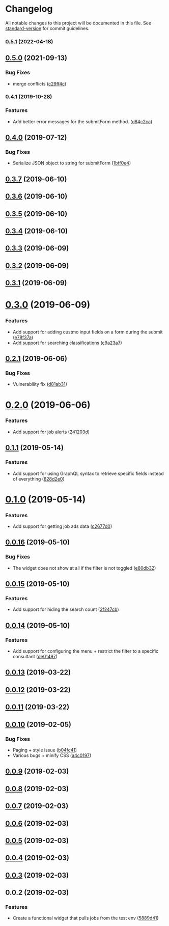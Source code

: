 # Changelog

All notable changes to this project will be documented in this file. See [standard-version](https://github.com/conventional-changelog/standard-version) for commit guidelines.

### [0.5.1](https://github.com/neapjs/fairplay-widgetjs/compare/v0.5.0...v0.5.1) (2022-04-18)

## [0.5.0](https://gitlab.com/neap/fairplay-widgetjs/compare/v0.4.1...v0.5.0) (2021-09-13)


### Bug Fixes

* merge conflicts ([c29ff4c](https://gitlab.com/neap/fairplay-widgetjs/commit/c29ff4c041a1423d2022df9e17dfbd712f3a565d))

### [0.4.1](https://gitlab.com/neap/fairplay-widgetjs/compare/v0.4.0...v0.4.1) (2019-10-28)


### Features

* Add better error messages for the submitForm method. ([d84c2ca](https://gitlab.com/neap/fairplay-widgetjs/commit/d84c2ca))



## [0.4.0](https://gitlab.com/neap/fairplay-widgetjs/compare/v0.3.7...v0.4.0) (2019-07-12)


### Bug Fixes

* Serialize JSON object to string for submitForm ([1bff0e4](https://gitlab.com/neap/fairplay-widgetjs/commit/1bff0e4))



<a name="0.3.7"></a>
## [0.3.7](https://gitlab.com/neap/fairplay-widgetjs/compare/v0.3.6...v0.3.7) (2019-06-10)



<a name="0.3.6"></a>
## [0.3.6](https://gitlab.com/neap/fairplay-widgetjs/compare/v0.3.5...v0.3.6) (2019-06-10)



<a name="0.3.5"></a>
## [0.3.5](https://gitlab.com/neap/fairplay-widgetjs/compare/v0.3.4...v0.3.5) (2019-06-10)



<a name="0.3.4"></a>
## [0.3.4](https://gitlab.com/neap/fairplay-widgetjs/compare/v0.3.3...v0.3.4) (2019-06-10)



<a name="0.3.3"></a>
## [0.3.3](https://gitlab.com/neap/fairplay-widgetjs/compare/v0.3.2...v0.3.3) (2019-06-09)



<a name="0.3.2"></a>
## [0.3.2](https://gitlab.com/neap/fairplay-widgetjs/compare/v0.3.1...v0.3.2) (2019-06-09)



<a name="0.3.1"></a>
## [0.3.1](https://gitlab.com/neap/fairplay-widgetjs/compare/v0.3.0...v0.3.1) (2019-06-09)



<a name="0.3.0"></a>
# [0.3.0](https://gitlab.com/neap/fairplay-widgetjs/compare/v0.2.1...v0.3.0) (2019-06-09)


### Features

* Add support for adding custmo input fields on a form during the submit ([e78f37a](https://gitlab.com/neap/fairplay-widgetjs/commit/e78f37a))
* Add support for searching classifications ([c9a23a7](https://gitlab.com/neap/fairplay-widgetjs/commit/c9a23a7))



<a name="0.2.1"></a>
## [0.2.1](https://gitlab.com/neap/fairplay-widgetjs/compare/v0.2.0...v0.2.1) (2019-06-06)


### Bug Fixes

* Vulnerability fix ([d81ab31](https://gitlab.com/neap/fairplay-widgetjs/commit/d81ab31))



<a name="0.2.0"></a>
# [0.2.0](https://gitlab.com/neap/fairplay-widgetjs/compare/v0.1.1...v0.2.0) (2019-06-06)


### Features

* Add support for job alerts ([241203d](https://gitlab.com/neap/fairplay-widgetjs/commit/241203d))



<a name="0.1.1"></a>
## [0.1.1](https://gitlab.com/neap/fairplay-widgetjs/compare/v0.1.0...v0.1.1) (2019-05-14)


### Features

* Add support for using GraphQL syntax to retrieve specific fields instead of everything ([828d2e0](https://gitlab.com/neap/fairplay-widgetjs/commit/828d2e0))



<a name="0.1.0"></a>
# [0.1.0](https://gitlab.com/neap/fairplay-widgetjs/compare/v0.0.16...v0.1.0) (2019-05-14)


### Features

* Add support for getting job ads data ([c2677d0](https://gitlab.com/neap/fairplay-widgetjs/commit/c2677d0))



<a name="0.0.16"></a>
## [0.0.16](https://gitlab.com/neap/fairplay-widgetjs/compare/v0.0.15...v0.0.16) (2019-05-10)


### Bug Fixes

* The widget does not show at all if the filter is not toggled ([e80db32](https://gitlab.com/neap/fairplay-widgetjs/commit/e80db32))



<a name="0.0.15"></a>
## [0.0.15](https://gitlab.com/neap/fairplay-widgetjs/compare/v0.0.14...v0.0.15) (2019-05-10)


### Features

* Add support for hiding the search count ([3f247cb](https://gitlab.com/neap/fairplay-widgetjs/commit/3f247cb))



<a name="0.0.14"></a>
## [0.0.14](https://gitlab.com/neap/fairplay-widgetjs/compare/v0.0.10...v0.0.14) (2019-05-10)


### Features

* Add support for configuring the menu + restrict the filter to a specific consultant ([de01497](https://gitlab.com/neap/fairplay-widgetjs/commit/de01497))



<a name="0.0.13"></a>
## [0.0.13](https://gitlab.com/neap/fairplay-widgetjs/compare/v0.0.12...v0.0.13) (2019-03-22)



<a name="0.0.12"></a>
## [0.0.12](https://gitlab.com/neap/fairplay-widgetjs/compare/v0.0.11...v0.0.12) (2019-03-22)



<a name="0.0.11"></a>
## [0.0.11](https://gitlab.com/neap/fairplay-widgetjs/compare/v0.0.10...v0.0.11) (2019-03-22)



<a name="0.0.10"></a>
## [0.0.10](https://gitlab.com/neap/fairplay-widgetjs/compare/v0.0.9...v0.0.10) (2019-02-05)


### Bug Fixes

* Paging + style issue ([b04fc41](https://gitlab.com/neap/fairplay-widgetjs/commit/b04fc41))
* Various bugs + minify CSS ([a4c0197](https://gitlab.com/neap/fairplay-widgetjs/commit/a4c0197))



<a name="0.0.9"></a>
## [0.0.9](https://gitlab.com/neap/fairplay-widgetjs/compare/v0.0.8...v0.0.9) (2019-02-03)



<a name="0.0.8"></a>
## [0.0.8](https://gitlab.com/neap/fairplay-widgetjs/compare/v0.0.7...v0.0.8) (2019-02-03)



<a name="0.0.7"></a>
## [0.0.7](https://gitlab.com/neap/fairplay-widgetjs/compare/v0.0.6...v0.0.7) (2019-02-03)



<a name="0.0.6"></a>
## [0.0.6](https://gitlab.com/neap/fairplay-widgetjs/compare/v0.0.5...v0.0.6) (2019-02-03)



<a name="0.0.5"></a>
## [0.0.5](https://gitlab.com/neap/fairplay-widgetjs/compare/v0.0.4...v0.0.5) (2019-02-03)



<a name="0.0.4"></a>
## [0.0.4](https://gitlab.com/neap/fairplay-widgetjs/compare/v0.0.3...v0.0.4) (2019-02-03)



<a name="0.0.3"></a>
## [0.0.3](https://gitlab.com/neap/fairplay-widgetjs/compare/v0.0.2...v0.0.3) (2019-02-03)



<a name="0.0.2"></a>
## 0.0.2 (2019-02-03)


### Features

* Create a functional widget that pulls jobs from the test env ([5889d41](https://gitlab.com/neap/fairplay-widgetjs/commit/5889d41))
